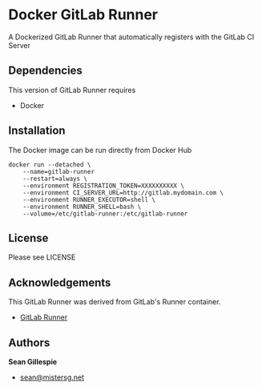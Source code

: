 # Docker GitLab Runner
A Dockerized GitLab Runner that automatically registers with the GitLab CI Server

## Dependencies
This version of GitLab Runner requires

 * Docker
 
## Installation
The Docker image can be run directly from Docker Hub

    docker run --detached \
        --name=gitlab-runner
        --restart=always \
        --environment REGISTRATION_TOKEN=XXXXXXXXXX \
        --environment CI_SERVER_URL=http://gitlab.mydomain.com \
        --environment RUNNER_EXECUTOR=shell \
        --environment RUNNER_SHELL=bash \
        --volume=/etc/gitlab-runner:/etc/gitlab-runner
        
## License

Please see LICENSE

## Acknowledgements

This GitLab Runner was derived from GitLab's Runner container.

 * [GitLab Runner](https://gitlab.com/gitlab-org/gitlab-ci-multi-runner/)

## Authors

**Sean Gillespie**
+ [sean@mistersg.net](sean@mistersg.net)